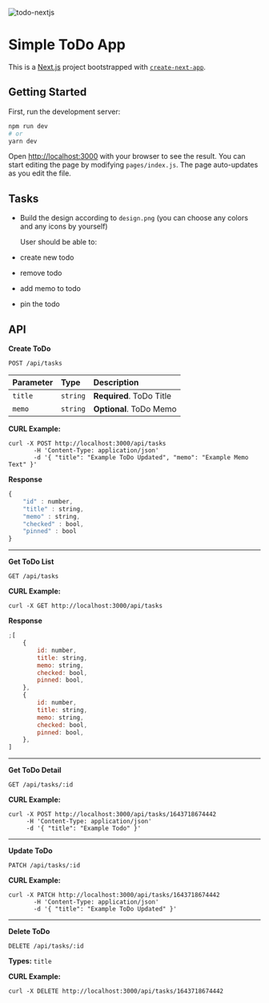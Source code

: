 ![todo-nextjs](https://user-images.githubusercontent.com/70208660/153255276-85a11b6c-2a36-481d-886c-4f8426f6e161.gif)


# Simple ToDo App

This is a [Next.js](https://nextjs.org/) project bootstrapped with [`create-next-app`](https://github.com/vercel/next.js/tree/canary/packages/create-next-app).

## Getting Started

First, run the development server:

```bash
npm run dev
# or
yarn dev
```

Open [http://localhost:3000](http://localhost:3000) with your browser to see the result.
You can start editing the page by modifying `pages/index.js`. The page auto-updates as you edit the file.

## Tasks

-   Build the design according to `design.png` (you can choose any colors and any icons by yourself)

    User should be able to:

-   create new todo
-   remove todo
-   add memo to todo
-   pin the todo

## API

**Create ToDo**

    POST /api/tasks

| Parameter | Type     | Description              |
| :-------- | :------- | :----------------------- |
| `title`   | `string` | **Required**. ToDo Title |
| `memo`    | `string` | **Optional**. ToDo Memo  |

**CURL Example:**

    curl -X POST http://localhost:3000/api/tasks
           -H 'Content-Type: application/json'
           -d '{ "title": "Example ToDo Updated", "memo": "Example Memo Text" }'

**Response**

```javascript
{
	"id" : number,
	"title" : string,
	"memo" : string,
	"checked" : bool,
	"pinned" : bool
}
```

---

**Get ToDo List**

    GET /api/tasks

**CURL Example:**

    curl -X GET http://localhost:3000/api/tasks

**Response**

```javascript
;[
	{
		id: number,
		title: string,
		memo: string,
		checked: bool,
		pinned: bool,
	},
	{
		id: number,
		title: string,
		memo: string,
		checked: bool,
		pinned: bool,
	},
]
```

---

**Get ToDo Detail**

    GET /api/tasks/:id

**CURL Example:**

    curl -X POST http://localhost:3000/api/tasks/1643718674442
         -H 'Content-Type: application/json'
         -d '{ "title": "Example Todo" }'

---

**Update ToDo**

    PATCH /api/tasks/:id

**CURL Example:**

    curl -X PATCH http://localhost:3000/api/tasks/1643718674442
           -H 'Content-Type: application/json'
           -d '{ "title": "Example ToDo Updated" }'

---

**Delete ToDo**

    DELETE /api/tasks/:id

**Types:** `title`

**CURL Example:**

    curl -X DELETE http://localhost:3000/api/tasks/1643718674442
